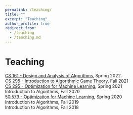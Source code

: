```yaml
---
permalink: /teaching/
title: ""
excerpt: "Teaching"
author_profile: true
redirect_from: 
  - /teaching
  - /teaching.md
---
```

Teaching
======
[CS 161 - Design and Analysis of Algorithms](https://panageas.github.io/algo2022), Spring 2022 <br/>
[CS 295 - Introduction to Algorithmic Game Theory](https://panageas.github.io/agt2021), Fall 2021 <br/>
[CS 295 - Optimization for Machine Learning](https://panageas.github.io/optml2021), Spring 2021 <br/>
Introduction to Algorithms, Fall 2020 <br/>
[50.579 - Optimization for Machine Learning](https://panageas.github.io/optimizationforML), Spring 2020 <br/>
Introduction to Algorithms, Fall 2019 <br/>
Introduction to Algorithms, Fall 2018 <br/>
